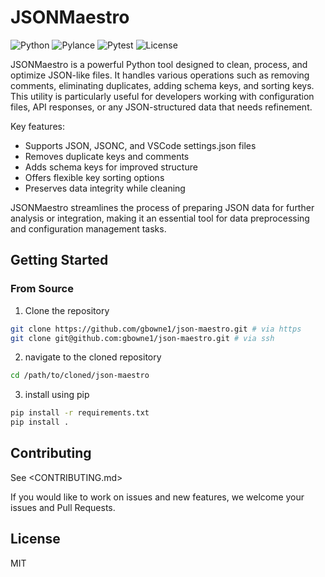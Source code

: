 # JSONMaestro

![Python](https://img.shields.io/badge/Python-3.7%2B-blue?style=for-the-badge&logo=python)
![Pylance](https://img.shields.io/badge/Pylance-Enabled-brightgreen?style=for-the-badge&logo=visual-studio-code)
![Pytest](https://img.shields.io/badge/Pytest-Passing-success?style=for-the-badge&logo=pytest)
![License](https://img.shields.io/github/license/gbowne1/JSONMaestro?style=for-the-badge)

JSONMaestro is a powerful Python tool designed to clean, process, and optimize JSON-like files. It handles various operations such as removing comments, eliminating duplicates, adding schema keys, and sorting keys. This utility is particularly useful for developers working with configuration files, API responses, or any JSON-structured data that needs refinement.

Key features:

- Supports JSON, JSONC, and VSCode settings.json files
- Removes duplicate keys and comments
- Adds schema keys for improved structure
- Offers flexible key sorting options
- Preserves data integrity while cleaning

JSONMaestro streamlines the process of preparing JSON data for further analysis or integration, making it an essential tool for data preprocessing and configuration management tasks.

## Getting Started

### From Source

1. Clone the repository

```bash
git clone https://github.com/gbowne1/json-maestro.git # via https
git clone git@github.com:gbowne1/json-maestro.git # via ssh
```

2. navigate to the cloned repository

```bash
cd /path/to/cloned/json-maestro
```

3. install using pip

```bash
pip install -r requirements.txt
pip install .
```

## Contributing

See <CONTRIBUTING.md>

If you would like to work on issues and new features, we welcome your issues and Pull Requests.

## License

MIT
